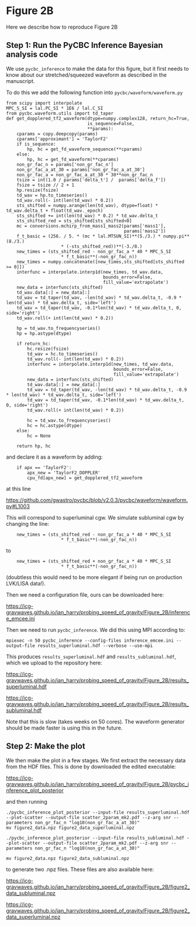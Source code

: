 # Figure 2B

Here we describe how to reproduce Figure 2B

## Step 1: Run the PyCBC Inference Bayesian analysis code

We use `pycbc_inference` to make the data for this figure, but it first needs to know about our stretched/squeezed waveform as described in the manuscript.

To do this we add the following function into `pycbc/waveform/waveform.py`

```
from scipy import interpolate
MPC_S_SI = lal.PC_SI * 1E6 / lal.C_SI
from pycbc.waveform.utils import td_taper
def get_dopplered_tf2_waveform(dtype=numpy.complex128, return_hc=True,
                               is_sequence=False,
                               **params):
    cparams = copy.deepcopy(params)
    cparams['approximant'] = 'TaylorF2'
    if is_sequence:
        hp, hc = get_fd_waveform_sequence(**cparams)
    else:
        hp, hc = get_fd_waveform(**cparams)
    non_gr_fac_n = params['non_gr_fac_n']
    non_gr_fac_a_at_30 = params['non_gr_fac_a_at_30']
    non_gr_fac_a = non_gr_fac_a_at_30 * 30**non_gr_fac_n
    tsize = int(1.0 / params['delta_t'] /  params['delta_f'])
    fsize = tsize // 2 + 1
    hp.resize(fsize)
    td_wav = hp.to_timeseries()
    td_wav.roll(- int(len(td_wav) * 0.2))
    sts_shifted = numpy.arange(len(td_wav), dtype=float) * td_wav.delta_t + float(td_wav._epoch)
    sts_shifted += int(len(td_wav) * 0.2) * td_wav.delta_t
    sts_shifted_red = sts_shifted[sts_shifted<0]
    mc = conversions.mchirp_from_mass1_mass2(params['mass1'],
                                             params['mass2'])
    f_t_basic = (256. / 5. * (mc * lal.MTSUN_SI)**(5./3.) * numpy.pi**(8./3.)
                     * (-sts_shifted_red))**(-3./8.)
    new_times = (sts_shifted_red - non_gr_fac_a * 40 * MPC_S_SI
                     * f_t_basic**(-non_gr_fac_n))
    new_times = numpy.concatenate([new_times,sts_shifted[sts_shifted >= 0]])
    interfunc = interpolate.interp1d(new_times, td_wav.data,
                                     bounds_error=False,
                                     fill_value='extrapolate')
    new_data = interfunc(sts_shifted)
    td_wav.data[:] = new_data[:]
    td_wav = td_taper(td_wav, -len(td_wav) * td_wav.delta_t, -0.9 * len(td_wav) * td_wav.delta_t, side='left')
    td_wav = td_taper(td_wav, -0.1*len(td_wav) * td_wav.delta_t, 0, side='right')
    td_wav.roll(+ int(len(td_wav) * 0.2))

    hp = td_wav.to_frequencyseries()
    hp = hp.astype(dtype)
    
    if return_hc:
        hc.resize(fsize)
        td_wav = hc.to_timeseries()
        td_wav.roll(- int(len(td_wav) * 0.2))
        interfunc = interpolate.interp1d(new_times, td_wav.data, 
                                         bounds_error=False, 
                                         fill_value='extrapolate')
        new_data = interfunc(sts_shifted)
        td_wav.data[:] = new_data[:]
        td_wav = td_taper(td_wav, -len(td_wav) * td_wav.delta_t, -0.9 * len(td_wav) * td_wav.delta_t, side='left')
        td_wav = td_taper(td_wav, -0.1*len(td_wav) * td_wav.delta_t, 0, side='right')
        td_wav.roll(+ int(len(td_wav) * 0.2))

        hc = td_wav.to_frequencyseries()
        hc = hc.astype(dtype)
    else:
        hc = None

    return hp, hc
```

and declare it as a waveform by adding:

```
    if apx == 'TaylorF2':
        apx_new = 'TaylorF2_DOPPLER'
        cpu_fd[apx_new] = get_dopplered_tf2_waveform
```

at this line

https://github.com/gwastro/pycbc/blob/v2.0.3/pycbc/waveform/waveform.py#L1003

This will correspond to superluminal cgw. We simulate subluminal cgw by changing the line:

```
    new_times = (sts_shifted_red - non_gr_fac_a * 40 * MPC_S_SI
                     * f_t_basic**(-non_gr_fac_n))
```

to

```
    new_times = (sts_shifted_red + non_gr_fac_a * 40 * MPC_S_SI
                     * f_t_basic**(-non_gr_fac_n))
```

(doubtless this would need to be more elegant if being run on production LVK/LISA data!).

Then we need a configuration file, ours can be downloaded here:

https://icg-gravwaves.github.io/ian_harry/probing_speed_of_gravity/Figure_2B/inference_emcee.ini

Then we need to run `pycbc_inference`. We did this using MPI according to:

```
mpiexec -n 50 pycbc_inference --config-files inference_emcee.ini --output-file results_superluminal.hdf --verbose --use-mpi
```

This produces `results_superluminal.hdf` and `results_subluminal.hdf`, which we upload to the repository here:


https://icg-gravwaves.github.io/ian_harry/probing_speed_of_gravity/Figure_2B/results_superluminal.hdf


https://icg-gravwaves.github.io/ian_harry/probing_speed_of_gravity/Figure_2B/results_subluminal.hdf

Note that this is slow (takes weeks on 50 cores). The waveform generator should be made faster is using this in the future.

## Step 2: Make the plot

We then make the plot in a few stages. We first extract the necessary data from the HDF files. This is done by downloaded the edited executable:

https://icg-gravwaves.github.io/ian_harry/probing_speed_of_gravity/Figure_2B/pycbc_inference_plot_posterior

and then running

```
./pycbc_inference_plot_posterior --input-file results_superluminal.hdf --plot-scatter --output-file scatter_2param_mk2.pdf --z-arg snr --parameters non_gr_fac_n "log10(non_gr_fac_a_at_30)"
mv figure2_data.npz figure2_data_superluminal.npz

./pycbc_inference_plot_posterior --input-file results_subluminal.hdf --plot-scatter --output-file scatter_2param_mk2.pdf --z-arg snr --parameters non_gr_fac_n "log10(non_gr_fac_a_at_30)"

mv figure2_data.npz figure2_data_subluminal.npz
```
to generate two .npz files. These files are also available here:

https://icg-gravwaves.github.io/ian_harry/probing_speed_of_gravity/Figure_2B/figure2_data_subluminal.npz

https://icg-gravwaves.github.io/ian_harry/probing_speed_of_gravity/Figure_2B/figure2_data_superluminal.npz



